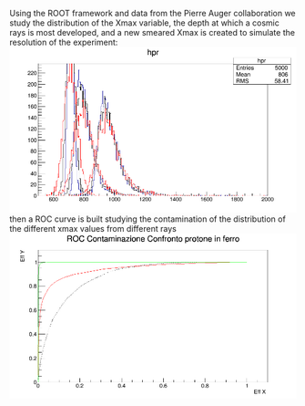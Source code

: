  Using the ROOT framework and data from the Pierre Auger collaboration we study the distribution of the Xmax variable, the depth at which a cosmic rays is most developed, and a new smeared Xmax is created to simulate the resolution of the experiment:
![Alt text](separazione.png)
then a ROC curve is built studying the contamination of the distribution of the different xmax values from different rays 
![Alt text](contaminazione_40.png)
